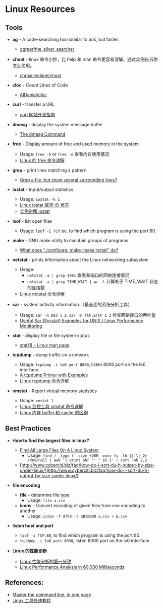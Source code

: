 # Linux Resources

## Tools

- **ag** - A code-searching tool similar to ack, but faster.
    - [ggreer/the_silver_searcher](https://github.com/ggreer/the_silver_searcher)

- **cheat** - linux 命令小抄，比 help 和 man 命令更容易理解，通过实例告诉你怎么使用。
    - [chrisallenlane/cheat](https://github.com/chrisallenlane/cheat)

- **cloc** - Count Lines of Code
    - [AlDanial/cloc](https://github.com/AlDanial/cloc)

- **curl** - transfer a URL
    - [curl 网站开发指南](http://www.ruanyifeng.com/blog/2011/09/curl.html)

- **dmesg** - display the system message buffer
    - [The dmesg Command](http://www.linfo.org/dmesg.html)

- **free** - Display amount of free and used memory in the system
    - Usage: `free -h` or `free -m` 查看内存使用情况
    - [Linux 的 free 命令详解](http://www.php-oa.com/2008/04/04/linux-free.html)

- **grep** - print lines matching a pattern
    - [Grep a file, but show several surrounding lines?](http://stackoverflow.com/questions/9081/grep-a-file-but-show-several-surrounding-lines)

- **iostat** - input/output statistics
    - Usage: `iostat -k 1`
    - [Linux iostat 监测 IO 状态](http://www.orczhou.com/index.php/2010/03/iostat-detail/)
    - [实例讲解 iostat](http://www.php-oa.com/2009/02/03/iostat.html)

- **lsof** - list open files
    - Usage: `lsof -i TCP:80`, to find which program is using the port 80.

- **make** - GNU make utility to maintain groups of programs
    - [What does "./configure; make; make install" do?](http://askubuntu.com/questions/173088/what-does-configure-make-make-install-do)

- **netstat** - prints information about the Linux networking subsystem
    - Usage:
        * `netstat -a | grep 2901` 查看某端口的网络连接情况
        * `netstat -a | grep TIME_WAIT | wc -l` 计算处于 TIME_WAIT 状态的连接数
    - [Linux netstat 命令详解](http://www.cnblogs.com/ggjucheng/archive/2012/01/08/2316661.html)

- **sar** - system activity information.（最全面的系统分析工具）
    - Usage: `sar -n DEV 1 2`, `sar -n TCP,ETCP 1 2` 检查网络接口的吞吐量
    - [Useful Sar (Sysstat) Examples for UNIX / Linux Performance Monitoring](http://www.thegeekstuff.com/2011/03/sar-examples/)

- **stat** - display file or file system status
    - [stat(1) - Linux man page](http://linux.die.net/man/1/stat)

- **tcpdump** - dump traffic on a network
    - Usage: `tcpdump -i lo0 port 8000`, listen 8000 port on the lo0 interface.
    - [A tcpdump Primer with Examples](https://danielmiessler.com/study/tcpdump/)
    - [Linux tcpdump 命令详解](http://www.cnblogs.com/ggjucheng/archive/2012/01/14/2322659.html)

- **vmstat** - Report virtual memory statistics
    - Usage: `vmstat 1`
    - [Linux 监控工具 vmstat 命令详解](http://www.ha97.com/4512.html)
    - [Linux 内存 buffer 和 cache 的区别](http://blog.csdn.net/tianlesoftware/article/details/6459044)

## Best Practices

- **How to find the largest files in linux?**
    - [Find All Large Files On A Linux System](http://linuxlookup.com/howto/find_all_large_files_linux_system)
        - Usage: `find / -type f -size +20M -exec ls -lh {} \; 2> /dev/null | awk '{ print $NF ": " $5 }' | sort -nk 2,2`
    - [http://www.cyberciti.biz/faq/how-do-i-sort-du-h-output-by-size-under-linux/](http://www.cyberciti.biz/faq/how-do-i-sort-du-h-output-by-size-under-linux/)

- **file encoding**
    - **file** - determine file type
        - Usage: `file a.csv`
    - **iconv** - Convert encoding of given files from one encoding to another
        - Usage: `iconv -f UTF8 -t GB18030 a.csv > b.csv`

- **listen host and port**
    - `lsof -i TCP:80`, to find which program is using the port 80.
    - `tcpdump -i lo0 port 8000`, listen 8000 port on the lo0 interface.

- **Linux 的性能诊断**
    - [Linux 性能分析的第一分钟](http://www.oschina.net/translate/linux-performance-analysis-in-60s)
    - [Linux Performance Analysis in 60,000 Milliseconds](http://techblog.netflix.com/2015/11/linux-performance-analysis-in-60s.html)

## References:

- [Master the command line, in one page](https://github.com/jlevy/the-art-of-command-line)
- [Linux 工具快速教程](http://linuxtools-rst.readthedocs.org/zh_CN/latest/)
